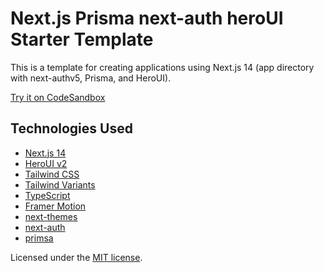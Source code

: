 # Next.js Prisma next-auth heroUI Starter Template

This is a template for creating applications using Next.js 14 (app directory with next-authv5, Prisma, and HeroUI).

[Try it on CodeSandbox](https://githubbox.com/heroui-inc/heroui/next-app-template)

## Technologies Used

- [Next.js 14](https://nextjs.org/docs/getting-started)
- [HeroUI v2](https://heroui.com/)
- [Tailwind CSS](https://tailwindcss.com/)
- [Tailwind Variants](https://tailwind-variants.org)
- [TypeScript](https://www.typescriptlang.org/)
- [Framer Motion](https://www.framer.com/motion/)
- [next-themes](https://github.com/pacocoursey/next-themes)
- [next-auth]()
- [primsa]()


Licensed under the [MIT license](https://github.com/heroui-inc/next-app-template/blob/main/LICENSE).
